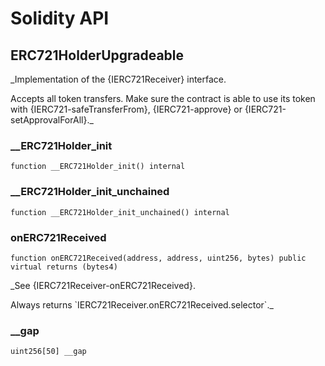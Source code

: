 # Solidity API

## ERC721HolderUpgradeable

_Implementation of the {IERC721Receiver} interface.

Accepts all token transfers.
Make sure the contract is able to use its token with {IERC721-safeTransferFrom}, {IERC721-approve} or {IERC721-setApprovalForAll}._

### __ERC721Holder_init

```solidity
function __ERC721Holder_init() internal
```

### __ERC721Holder_init_unchained

```solidity
function __ERC721Holder_init_unchained() internal
```

### onERC721Received

```solidity
function onERC721Received(address, address, uint256, bytes) public virtual returns (bytes4)
```

_See {IERC721Receiver-onERC721Received}.

Always returns &#x60;IERC721Receiver.onERC721Received.selector&#x60;._

### __gap

```solidity
uint256[50] __gap
```

